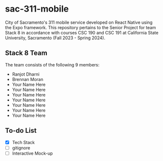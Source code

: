 # sac-311-mobile
City of Sacramento's 311 mobile service developed on React Native using the Expo framework. This repository pertains to the Senior Project for team Stack 8 in accordance with courses CSC 190 and CSC 191 at California State University, Sacramento (Fall 2023 - Spring 2024).


## Stack 8 Team
The team consists of the following 9 members:

- Ranjot Dharni
- Brennan Moran
- Your Name Here
- Your Name Here
- Your Name Here
- Your Name Here
- Your Name Here
- Your Name Here
- Your Name Here

## To-do List
- [X] Tech Stack
- [ ] gitignore
- [ ] Interactive Mock-up